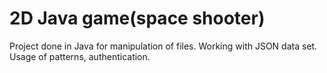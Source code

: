 # 2D Java game(space shooter)

Project done in Java for manipulation of files. Working with JSON data set. Usage of patterns, authentication.
